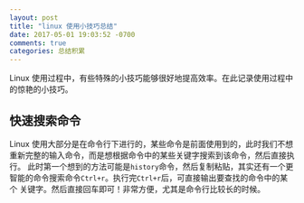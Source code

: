 ```yaml
---
layout: post
title: "linux 使用小技巧总结"
date: 2017-05-01 19:03:52 -0700
comments: true
categories: 总结积累
---
```


Linux 使用过程中，有些特殊的小技巧能够很好地提高效率。在此记录使用过程中的惊艳的小技巧。  

## 快速搜索命令

Linux 使用大部分是在命令行下进行的，某些命令是前面使用到的，此时我们不想重新完整的输入命令，而是想根据命令中的某些关键字搜索到该命令，然后直接执行。
此时第一个想到的方法可能是`history`命令，然后复制粘贴，其实还有一个更智能的命令搜索命令`Ctrl+r`。执行完`Ctrl+r`后，可直接输出要查找的命令中的某个
关键字。然后直接回车即可！非常方便，尤其是命令行比较长的时候。  

